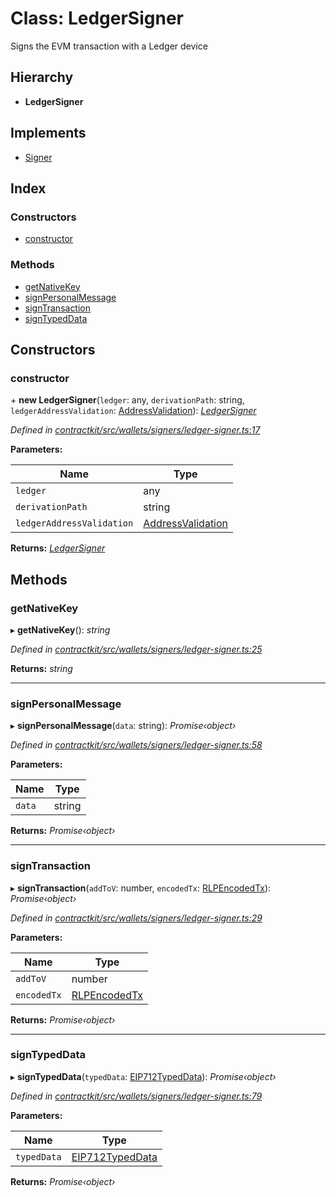 # Class: LedgerSigner

Signs the EVM transaction with a Ledger device

## Hierarchy

* **LedgerSigner**

## Implements

* [Signer](../interfaces/_wallets_signers_signer_.signer.md)

## Index

### Constructors

* [constructor](_wallets_signers_ledger_signer_.ledgersigner.md#constructor)

### Methods

* [getNativeKey](_wallets_signers_ledger_signer_.ledgersigner.md#getnativekey)
* [signPersonalMessage](_wallets_signers_ledger_signer_.ledgersigner.md#signpersonalmessage)
* [signTransaction](_wallets_signers_ledger_signer_.ledgersigner.md#signtransaction)
* [signTypedData](_wallets_signers_ledger_signer_.ledgersigner.md#signtypeddata)

## Constructors

###  constructor

\+ **new LedgerSigner**(`ledger`: any, `derivationPath`: string, `ledgerAddressValidation`: [AddressValidation](../enums/_wallets_ledger_wallet_.addressvalidation.md)): *[LedgerSigner](_wallets_signers_ledger_signer_.ledgersigner.md)*

*Defined in [contractkit/src/wallets/signers/ledger-signer.ts:17](https://github.com/celo-org/celo-monorepo/blob/master/packages/contractkit/src/wallets/signers/ledger-signer.ts#L17)*

**Parameters:**

Name | Type |
------ | ------ |
`ledger` | any |
`derivationPath` | string |
`ledgerAddressValidation` | [AddressValidation](../enums/_wallets_ledger_wallet_.addressvalidation.md) |

**Returns:** *[LedgerSigner](_wallets_signers_ledger_signer_.ledgersigner.md)*

## Methods

###  getNativeKey

▸ **getNativeKey**(): *string*

*Defined in [contractkit/src/wallets/signers/ledger-signer.ts:25](https://github.com/celo-org/celo-monorepo/blob/master/packages/contractkit/src/wallets/signers/ledger-signer.ts#L25)*

**Returns:** *string*

___

###  signPersonalMessage

▸ **signPersonalMessage**(`data`: string): *Promise‹object›*

*Defined in [contractkit/src/wallets/signers/ledger-signer.ts:58](https://github.com/celo-org/celo-monorepo/blob/master/packages/contractkit/src/wallets/signers/ledger-signer.ts#L58)*

**Parameters:**

Name | Type |
------ | ------ |
`data` | string |

**Returns:** *Promise‹object›*

___

###  signTransaction

▸ **signTransaction**(`addToV`: number, `encodedTx`: [RLPEncodedTx](../interfaces/_utils_signing_utils_.rlpencodedtx.md)): *Promise‹object›*

*Defined in [contractkit/src/wallets/signers/ledger-signer.ts:29](https://github.com/celo-org/celo-monorepo/blob/master/packages/contractkit/src/wallets/signers/ledger-signer.ts#L29)*

**Parameters:**

Name | Type |
------ | ------ |
`addToV` | number |
`encodedTx` | [RLPEncodedTx](../interfaces/_utils_signing_utils_.rlpencodedtx.md) |

**Returns:** *Promise‹object›*

___

###  signTypedData

▸ **signTypedData**(`typedData`: [EIP712TypedData](../interfaces/_utils_sign_typed_data_utils_.eip712typeddata.md)): *Promise‹object›*

*Defined in [contractkit/src/wallets/signers/ledger-signer.ts:79](https://github.com/celo-org/celo-monorepo/blob/master/packages/contractkit/src/wallets/signers/ledger-signer.ts#L79)*

**Parameters:**

Name | Type |
------ | ------ |
`typedData` | [EIP712TypedData](../interfaces/_utils_sign_typed_data_utils_.eip712typeddata.md) |

**Returns:** *Promise‹object›*
